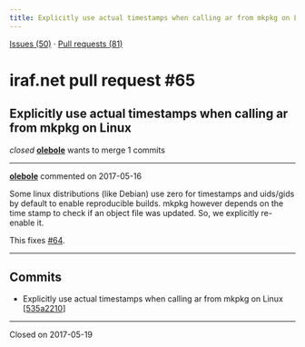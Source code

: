 ```yaml
---
title: Explicitly use actual timestamps when calling ar from mkpkg on Linux #65
---
```


[Issues (50)](https://iraf-community.github.io/iraf-v216/issues) · [Pull requests (81)](https://iraf-community.github.io/iraf-v216/issues/pulls)

# iraf.net pull request #65
## Explicitly use actual timestamps when calling ar from mkpkg on Linux
*closed* **[olebole](https://github.com/olebole)** wants to merge 1 commits

- - - -

**[olebole](https://github.com/olebole)** commented on 2017-05-16

Some linux distributions (like Debian) use zero for timestamps and uids/gids by default to enable reproducible builds. mkpkg however depends on the time stamp to check if an object file was updated. So, we explicitly re-enable it.  
  
This fixes [#64](https://iraf-community.github.io/iraf-v216/issues/64).
- - - -

## Commits

* Explicitly use actual timestamps when calling ar from mkpkg on Linux [[535a2210](https://github.com/iraf-community/iraf/commit/535a2210d4963456bbf5d9653d8ad0f0d64d6c3b)]

- - - -

Closed on 2017-05-19
